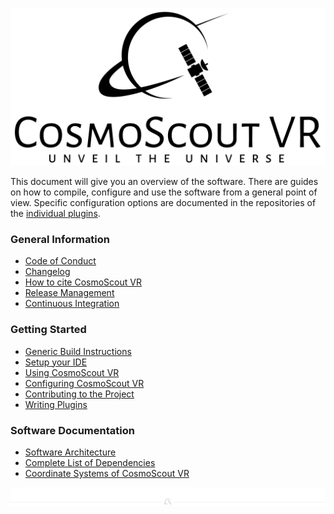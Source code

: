 <p align="center"> 
  <img src ="../resources/logo/large.svg" />
</p>

This document will give you an overview of the software.
There are guides on how to compile, configure and use the software from a general point of view.
Specific configuration options are documented in the repositories of the [individual plugins](../README.md#Plugins-for-CosmoScout-VR).

### General Information
* [Code of Conduct](code_of_conduct.md)
* [Changelog](changelog.md)
* [How to cite CosmoScout VR](citation.md)
* [Release Management](release-management.md)
* [Continuous Integration](continuous-integration.md)

### Getting Started
* [Generic Build Instructions](install.md)
* [Setup your IDE](ide-setup.md)
* [Using CosmoScout VR](using.md)
* [Configuring CosmoScout VR](configuring.md)
* [Contributing to the Project](contributing.md)
* [Writing Plugins](plugins.md)

### Software Documentation
* [Software Architecture](architecture.md)
* [Complete List of Dependencies](dependencies.md)
* [Coordinate Systems of CosmoScout VR](coordinate-systems.md)

<p align="center"><img src ="img/hr.svg"/></p>